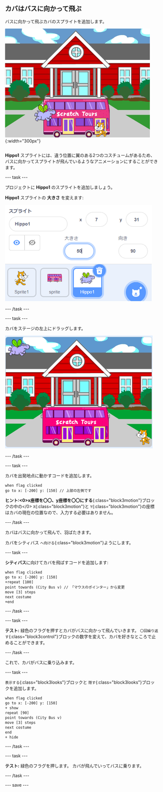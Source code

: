 ## カバはバスに向かって飛ぶ

<div style="display: flex; flex-wrap: wrap">
<div style="flex-basis: 200px; flex-grow: 1; margin-right: 15px;">
バスに向かって飛ぶカバのスプライトを追加します。
</div>
<div>

![バスに向かって歩いているスクラッチキャット。](images/hippo-flies.png){:width="300px"}

</div>
</div>

**Hippo1** スプライトには、違う位置に翼のある2つのコスチュームがあるため、バスに向かってスプライトが飛んでいるようなアニメーションにすることができます。

--- task ---

プロジェクトに **Hippo1** のスプライトを追加しましょう。

**Hippo1** スプライトの **大きさ** を変えます:

![大きさが50に設定されたHippo1スプライトのスプライトペイン。](images/hippo-sprite-size.png)

--- /task ---

--- task ---

カバをステージの左上にドラッグします。

![ステージの左上にあるHippo1スプライト。](images/hippo-sprite-stage.png)

--- /task ---

--- task ---

カバを出発地点に動かすコードを追加します。

```blocks3
when flag clicked
go to x: [-200] y: [150] // 上部の左側です
```

**ヒント:<0>x座標を〇〇、y座標を〇〇にする**{:class="block3motion"}ブロックの中の</0> `X`{:class="block3motion"}と `Y`{:class="block3motion"}の座標はカバの現在の位置なので、入力する必要はありません。

--- /task ---

カバはバスに向かって飛んで、羽ばたきます。

カバをシティバス `へ向ける`{:class="block3motion"}ようにします。

--- task ---

**シティバス**に向けてカバを飛ばすコードを追加します:

```blocks3
when flag clicked
go to x: [-200] y: [150] 
+repeat [100] 
point towards (City Bus v) // 「マウスのポインター」から変更
move [3] steps
next costume
+end
```

--- /task ---

--- task ---

**テスト:** 緑色のフラグを押すとカバがバスに向かって飛んでいきます。 `〇回繰り返す`{:class="block3control"}ブロックの数字を変えて、カバを好きなところで止めることができます。

--- /task ---

これで、カバがバスに乗り込みます。

--- task ---

`表示する`{:class="block3looks"}ブロックと `隠す`{:class="block3looks"}ブロックを追加します。

```blocks3
when flag clicked
go to x: [-200] y: [150] 
+ show
repeat [90] 
point towards (City Bus v)
move [3] steps
next costume
end
+ hide
```

--- /task ---

--- task ---

**テスト:** 緑色のフラグを押します。 カバが飛んでいってバスに乗ります。

--- /task ---

--- save ---
